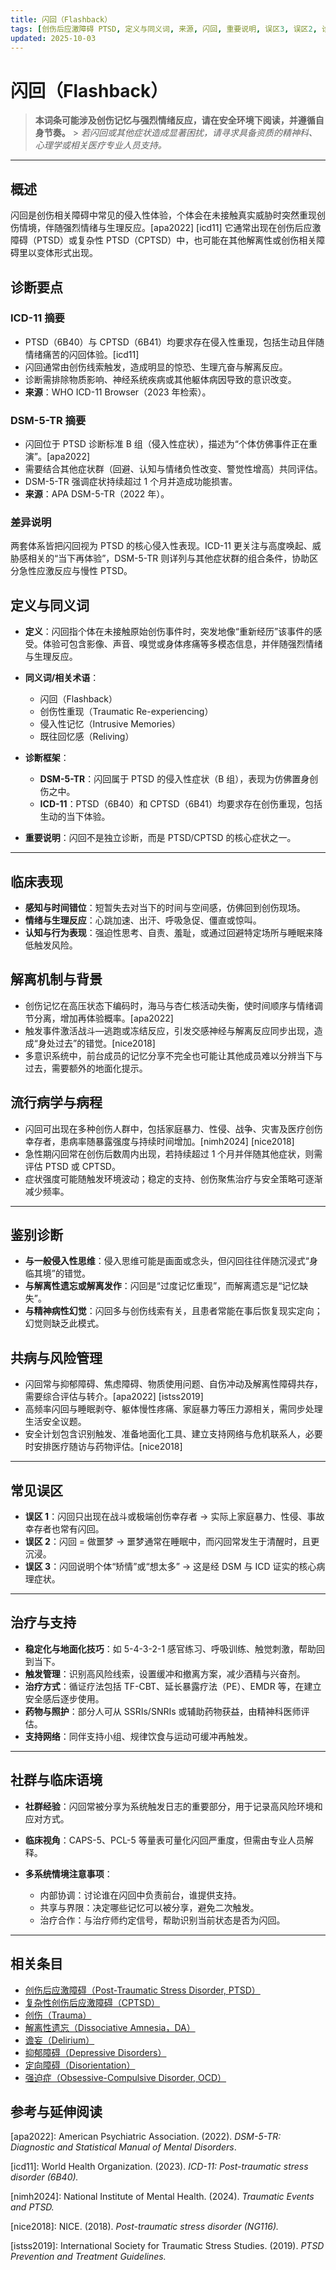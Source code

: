 ```yaml
---
title: 闪回（Flashback）
tags: [创伤后应激障碍 PTSD, 定义与同义词, 来源, 闪回, 重要说明, 误区3, 误区2, 诊断与临床]
updated: 2025-10-03
---
```


# 闪回（Flashback）

> **本词条可能涉及创伤记忆与强烈情绪反应，请在安全环境下阅读，并遵循自身节奏。** > _若闪回或其他症状造成显著困扰，请寻求具备资质的精神科、心理学或相关医疗专业人员支持。_

---

## 概述

闪回是创伤相关障碍中常见的侵入性体验，个体会在未接触真实威胁时突然重现创伤情境，伴随强烈情绪与生理反应。[apa2022] [icd11] 它通常出现在创伤后应激障碍（PTSD）或复杂性 PTSD（CPTSD）中，也可能在其他解离性或创伤相关障碍里以变体形式出现。

## 诊断要点

### ICD-11 摘要

- PTSD（6B40）与 CPTSD（6B41）均要求存在侵入性重现，包括生动且伴随情绪痛苦的闪回体验。[icd11]
- 闪回通常由创伤线索触发，造成明显的惊恐、生理亢奋与解离反应。
- 诊断需排除物质影响、神经系统疾病或其他躯体病因导致的意识改变。
- **来源**：WHO ICD-11 Browser（2023 年检索）。

### DSM-5-TR 摘要

- 闪回位于 PTSD 诊断标准 B 组（侵入性症状），描述为“个体仿佛事件正在重演”。[apa2022]
- 需要结合其他症状群（回避、认知与情绪负性改变、警觉性增高）共同评估。
- DSM-5-TR 强调症状持续超过 1 个月并造成功能损害。
- **来源**：APA DSM-5-TR（2022 年）。

### 差异说明

两套体系皆把闪回视为 PTSD 的核心侵入性表现。ICD-11 更关注与高度唤起、威胁感相关的“当下再体验”，DSM-5-TR 则详列与其他症状群的组合条件，协助区分急性应激反应与慢性 PTSD。

## 定义与同义词

- **定义**：闪回指个体在未接触原始创伤事件时，突发地像“重新经历”该事件的感受。体验可包含影像、声音、嗅觉或身体疼痛等多模态信息，并伴随强烈情绪与生理反应。
- **同义词/相关术语**：

  - 闪回（Flashback）
  - 创伤性重现（Traumatic Re-experiencing）
  - 侵入性记忆（Intrusive Memories）
  - 既往回忆感（Reliving）

- **诊断框架**：

  - **DSM-5-TR**：闪回属于 PTSD 的侵入性症状（B 组），表现为仿佛置身创伤之中。
  - **ICD-11**：PTSD（6B40）和 CPTSD（6B41）均要求存在创伤重现，包括生动的当下体验。

- **重要说明**：闪回不是独立诊断，而是 PTSD/CPTSD 的核心症状之一。

---

## 临床表现

- **感知与时间错位**：短暂失去对当下的时间与空间感，仿佛回到创伤现场。
- **情绪与生理反应**：心跳加速、出汗、呼吸急促、僵直或惊叫。
- **认知与行为表现**：强迫性思考、自责、羞耻，或通过回避特定场所与睡眠来降低触发风险。

## 解离机制与背景

- 创伤记忆在高压状态下编码时，海马与杏仁核活动失衡，使时间顺序与情绪调节分离，增加再体验概率。[apa2022]
- 触发事件激活战斗—逃跑或冻结反应，引发交感神经与解离反应同步出现，造成“身处过去”的错觉。[nice2018]
- 多意识系统中，前台成员的记忆分享不完全也可能让其他成员难以分辨当下与过去，需要额外的地面化提示。

## 流行病学与病程

- 闪回可出现在多种创伤人群中，包括家庭暴力、性侵、战争、灾害及医疗创伤幸存者，患病率随暴露强度与持续时间增加。[nimh2024] [nice2018]
- 急性期闪回常在创伤后数周内出现，若持续超过 1 个月并伴随其他症状，则需评估 PTSD 或 CPTSD。
- 症状强度可能随触发环境波动；稳定的支持、创伤聚焦治疗与安全策略可逐渐减少频率。

---

## 鉴别诊断

- **与一般侵入性思维**：侵入思维可能是画面或念头，但闪回往往伴随沉浸式“身临其境”的错觉。
- **与解离性遗忘或解离发作**：闪回是“过度记忆重现”，而解离遗忘是“记忆缺失”。
- **与精神病性幻觉**：闪回多与创伤线索有关，且患者常能在事后恢复现实定向；幻觉则缺乏此模式。

## 共病与风险管理

- 闪回常与抑郁障碍、焦虑障碍、物质使用问题、自伤冲动及解离性障碍共存，需要综合评估与转介。[apa2022] [istss2019]
- 高频率闪回与睡眠剥夺、躯体慢性疼痛、家庭暴力等压力源相关，需同步处理生活安全议题。
- 安全计划包含识别触发、准备地面化工具、建立支持网络与危机联系人，必要时安排医疗随访与药物评估。[nice2018]

---

## 常见误区

- **误区 1**：闪回只出现在战斗或极端创伤幸存者 → 实际上家庭暴力、性侵、事故幸存者也常有闪回。
- **误区 2**：闪回 = 做噩梦 → 噩梦通常在睡眠中，而闪回常发生于清醒时，且更沉浸。
- **误区 3**：闪回说明个体“矫情”或“想太多” → 这是经 DSM 与 ICD 证实的核心病理症状。

---

## 治疗与支持

- **稳定化与地面化技巧**：如 5-4-3-2-1 感官练习、呼吸训练、触觉刺激，帮助回到当下。
- **触发管理**：识别高风险线索，设置缓冲和撤离方案，减少酒精与兴奋剂。
- **治疗方式**：循证疗法包括 TF-CBT、延长暴露疗法（PE）、EMDR 等，在建立安全感后逐步使用。
- **药物与照护**：部分人可从 SSRIs/SNRIs 或辅助药物获益，由精神科医师评估。
- **支持网络**：同伴支持小组、规律饮食与运动可缓冲再触发。

---

## 社群与临床语境

- **社群经验**：闪回常被分享为系统触发日志的重要部分，用于记录高风险环境和应对方式。
- **临床视角**：CAPS-5、PCL-5 等量表可量化闪回严重度，但需由专业人员解释。
- **多系统情境注意事项**：

  - 内部协调：讨论谁在闪回中负责前台，谁提供支持。
  - 共享与界限：决定哪些记忆可以被分享，避免二次触发。
  - 治疗合作：与治疗师约定信号，帮助识别当前状态是否为闪回。

---

## 相关条目

- [创伤后应激障碍（Post-Traumatic Stress Disorder, PTSD）](/entries/PTSD.md)
- [复杂性创伤后应激障碍（CPTSD）](/entries/CPTSD.md)
- [创伤（Trauma）](/entries/Trauma.md)
- [解离性遗忘（Dissociative Amnesia，DA）](/entries/Dissociative-Amnesia-DA.md)
- [谵妄（Delirium）](/entries/Delirium.md)
- [抑郁障碍（Depressive Disorders）](/entries/Depressive-Disorders.md)
- [定向障碍（Disorientation）](/entries/Disorientation.md)
- [强迫症（Obsessive-Compulsive Disorder, OCD）](/entries/OCD.md)

## 参考与延伸阅读

[apa2022]: American Psychiatric Association. (2022). _DSM-5-TR: Diagnostic and Statistical Manual of Mental Disorders_.

[icd11]: World Health Organization. (2023). _ICD-11: Post-traumatic stress disorder (6B40)._

[nimh2024]: National Institute of Mental Health. (2024). _Traumatic Events and PTSD._

[nice2018]: NICE. (2018). _Post-traumatic stress disorder (NG116)._

[istss2019]: International Society for Traumatic Stress Studies. (2019). _PTSD Prevention and Treatment Guidelines._
